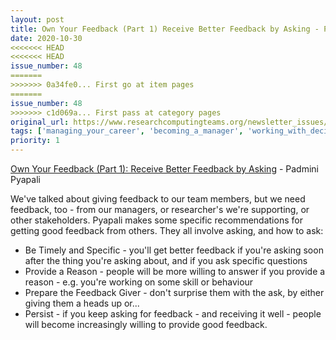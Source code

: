 ```yaml
---
layout: post
title: Own Your Feedback (Part 1) Receive Better Feedback by Asking - Padmini Pyapali
date: 2020-10-30
<<<<<<< HEAD
<<<<<<< HEAD
issue_number: 48
=======
>>>>>>> 0a34fe0... First go at item pages
=======
issue_number: 48
>>>>>>> c1d069a... First pass at category pages
original_url: https://www.researchcomputingteams.org/newsletter_issues/0048
tags: ['managing_your_career', 'becoming_a_manager', 'working_with_decision_makers', 'working_with_stakeholders']
priority: 1
---
```


<!-- markdownlint-disable MD033 -->
<!-- markdownlint-disable MD041 -->
<!-- markdownlint-disable MD049 -->

[Own Your Feedback (Part 1): Receive Better Feedback by Asking](https://smallbigideas.substack.com/p/own-your-feedback-part-1) - Padmini Pyapali

We've talked about giving feedback to our team members, but we need feedback, too - from our managers, or researcher's we're supporting, or other stakeholders. Pyapali makes some specific recommendations for getting good feedback from others. They all involve asking, and how to ask:

- Be Timely and Specific - you'll get better feedback if you're asking soon after the thing you're asking about, and if you ask specific questions
- Provide a Reason - people will be more willing to answer if you provide a reason - e.g. you're working on some skill or behaviour
- Prepare the Feedback Giver - don't surprise them with the ask, by either giving them a heads up or...
- Persist - if you keep asking for feedback - and receiving it well - people will become increasingly willing to provide good feedback.